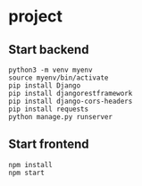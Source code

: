 # project

## Start backend

```
python3 -m venv myenv
source myenv/bin/activate
pip install Django
pip install djangorestframework
pip install django-cors-headers
pip install requests
python manage.py runserver
```

## Start frontend

```
npm install
npm start
```
